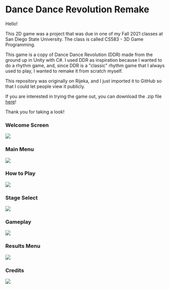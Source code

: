 # Dance Dance Revolution Remake

Hello!

This 2D game was a project that was due in one of my Fall 2021 classes at San Diego State University.
The class is called CS583 - 3D Game Programming.

This game is a copy of Dance Dance Revolution (DDR) made from the ground up in Unity with C#.
I used DDR as inspiration because I wanted to do a rhythm game, and, since DDR is a "classic" rhythm game that
I always used to play, I wanted to remake it from scratch myself.

This repository was originally on Rijeka, and I just imported it to GitHub so that I could let people view it publicly.

If you are interested in trying the game out, you can download the .zip file <a href="https://drive.google.com/file/d/1z0CcS2VqZgclgOJDiHQlucON-97N5Z6L/view?usp=sharing">here</a>!

Thank you for taking a look!
<br />

<h3>Welcome Screen</h3>
<img src="https://i.imgur.com/aqWzBHP.png"/>

<h3>Main Menu</h3>
<img src="https://i.imgur.com/KIFo3I3.png"/>

<h3>How to Play</h3>
<img src="https://i.imgur.com/MoeWOB2.png"/>

<h3>Stage Select</h3>
<img src="https://i.imgur.com/AgAHbaB.png"/>

<h3>Gameplay</h3>
<img src="https://i.imgur.com/qYYWFIi.png"/>

<h3>Results Menu</h3>
<img src="https://i.imgur.com/5Tz2qpg.png"/>

<h3>Credits</h3>
<img src="https://i.imgur.com/hHIWDDE.png"/>
